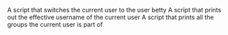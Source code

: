 A script that switches the current user to the user betty
A script that prints out the effective username of the current user
A script that prints all the groups the current user is part of
